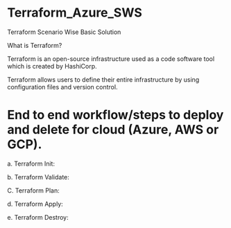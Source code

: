 # Terraform_Azure_SWS
Terraform Scenario Wise Basic Solution

What is Terraform?

Terraform is an open-source infrastructure used as a code software tool which is created by HashiCorp. 

Terraform allows users to define their entire infrastructure by using configuration files and version control.

# End to end workflow/steps to deploy and delete for cloud (Azure, AWS or GCP).

a. Terraform Init: 

b. Terraform Validate:

C. Terraform Plan:

d. Terraform Apply:

e. Terraform Destroy:

